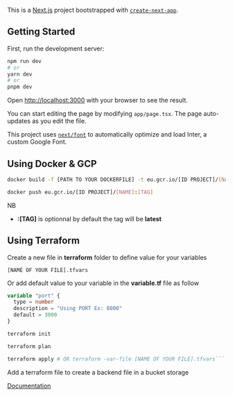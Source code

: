 This is a [Next.js](https://nextjs.org/) project bootstrapped with [`create-next-app`](https://github.com/vercel/next.js/tree/canary/packages/create-next-app).

## Getting Started

First, run the development server:

```bash
npm run dev
# or
yarn dev
# or
pnpm dev
```

Open [http://localhost:3000](http://localhost:3000) with your browser to see the result.

You can start editing the page by modifying `app/page.tsx`. The page auto-updates as you edit the file.

This project uses [`next/font`](https://nextjs.org/docs/basic-features/font-optimization) to automatically optimize and load Inter, a custom Google Font.

## Using Docker & GCP

```bash
docker build -f [PATH TO YOUR DOCKERFILE] -t eu.gcr.io/[ID PROJECT]/[NAME]:[TAG] .
```

```bash
docker push eu.gcr.io/[ID PROJECT]/[NAME]:[TAG]
```
NB  
- **:[TAG]** is optionnal by default the tag will be **latest**


## Using Terraform

Create a new file in **terraform** folder to define value for your variables

```
[NAME OF YOUR FILE].tfvars
```

Or add default value to your variable in the **variable.tf** file as follow

```terraform
variable "port" {
  type = number
  description = "Using PORT Ex: 8000"
  default = 3000   
}
```

```bash
terraform init
```

```bash
terraform plan
```

```bash
terraform apply # OR terraform -var-file [NAME OF YOUR FILE].tfvars```
```

Add a terraform file to create a backend file in a bucket storage

[Documentation](https://cloud.google.com/docs/terraform/resource-management/store-state?hl=fr)